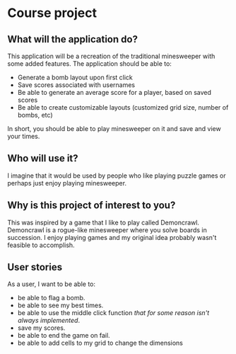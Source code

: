 # Course project

## What will the application do?
This application will be a recreation of the traditional minesweeper with some added features. 
The application should be able to:
- Generate a bomb layout upon first click
- Save scores associated with usernames
- Be able to generate an average score for a player, based on saved scores
- Be able to create customizable layouts (customized grid size, number of bombs, etc)


In short, you should be able to play minesweeper on it and 
save and view your times.

## Who will use it?
I imagine that it would be used by people who like playing puzzle games or perhaps just enjoy playing minesweeper. 

## Why is this project of interest to you?
This was inspired by a game that I like to play called Demoncrawl.
Demoncrawl is a rogue-like minesweeper where you solve boards in succession. 
I enjoy playing games and my original idea probably wasn't feasible to accomplish. 

## User stories
As a user, I want to be able to:
- be able to flag a bomb.
- be able to see my best times.
- be able to use the middle click function *that for some reason isn't always implemented*.
- save my scores.
- be able to end the game on fail. 
- be able to add cells to my grid to change the dimensions
